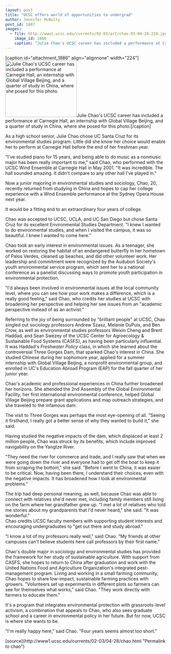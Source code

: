 ```yaml
---
layout: post
title: "UCSC offers world of opportunities to undergrad"
author: Jennifer McNulty
post_id: 1887
images:
  - file: http://www1.ucsc.edu/currents/02-03/art/chao.03-04-28.224.jpg
    image_id: 1886
    caption: "Julie Chao's UCSC career has included a performance at Carnegie Hall, an internship with Global Village Beijing, and a quarter of study in China, where she posed for this photo."
---
```


[caption id="attachment_1886" align="alignnone" width="224"]<a href="http://localhost/mysite/wp-content/uploads/2003/04/chao.03-04-28.224.jpg"><img class="size-full wp-image-1886" src="http://localhost/mysite/wp-content/uploads/2003/04/chao.03-04-28.224.jpg" alt="Julie Chao's UCSC career has included a performance at Carnegie Hall, an internship with Global Village Beijing, and a quarter of study in China, where she posed for this photo." width="224" height="177" /></a>Julie Chao's UCSC career has included a performance at Carnegie Hall, an internship with Global Village Beijing, and a quarter of study in China, where she posed for this photo.[/caption]
<p>
  As a high school senior, Julie Chao chose UC Santa Cruz for its environmental studies program. Little did she know her choice would enable her to perform at Carnegie Hall before the end of her freshman year.
</p>
<p>
  "I've studied piano for 15 years, and being able to do music as a nonmusic major has been really important to me," said Chao, who performed with the UCSC Wind Ensemble at Carnegie Hall in May 2001. "It was incredible. The hall sounded amazing. It didn't compare to any other hall I've played in."<br>
</p>
<p>
  Now a junior majoring in environmental studies and sociology, Chao, 20, recently returned from studying in China and hopes to cap her college experience with a Wind Ensemble performance at the Sydney Opera House next year.
</p>
<p>
  It would be a fitting end to an extraordinary four years of college.<br>
</p>
<p>
  Chao was accepted to UCSC, UCLA, and UC San Diego but chose Santa Cruz for its excellent Environmental Studies Department. "I knew I wanted to do environmental studies, and when I visited the campus, it was so beautiful. I knew I wanted to come here."<br>
</p>
<p>
  Chao took an early interest in environmental issues. As a teenager, she worked on restoring the habitat of an endangered butterfly in her hometown of Palos Verdes, cleaned up beaches, and did other volunteer work. Her leadership and commitment were recognized by the Audubon Society's youth environmental service program, which sent her to a national conference as a panelist discussing ways to promote youth participation in environmental protection.<br>
</p>
<p>
  "I'd always been involved in environmental issues at the local community level, where you can see how your work makes a difference, which is a really good feeling," said Chao, who credits her studies at UCSC with broadening her perspective and helping her see issues from an "academic perspective instead of as an activist."<br>
</p>
<p>
  Referring to the joy of being surrounded by "brilliant people" at UCSC, Chao singled out sociology professors Andrew Szasz, Melanie DuPuis, and Ben Crow, as well as environmental studies professors Weixin Cheng and Brent Haddad, and Sean Swezey of the UCSC Center for Agroecology &amp; Sustainable Food Systems (CASFS), as having been particularly influential. It was Haddad's <i>Freshwater Policy</i> class, in which she learned about the controversial Three Gorges Dam, that sparked Chao's interest in China. She studied Chinese during her sophomore year, applied for a summer internship with Global Village Beijing, a nonprofit environmental group, and enrolled in UC's Education Abroad Program (EAP) for the fall quarter of her junior year.<br>
</p>
<p>
  Chao's academic and professional experiences in China further broadened her horizons. She attended the 2nd Assembly of the Global Environmental Facility, her first international environmental conference, helped Global Village Beijing prepare grant applications and map outreach strategies, and she traveled to the infamous dam.<br>
</p>
<p>
  The visit to Three Gorges was perhaps the most eye-opening of all. "Seeing it firsthand, I really got a better sense of why they wanted to build it," she said.
</p>
<p>
  Having studied the negative impacts of the dam, which displaced at least 2 million people, Chao was struck by its benefits, which include improved navigability on the Yangtze River.<br>
</p>
<p>
  "They need the river for commerce and trade, and I really saw that when we were going down the river and everyone had to get off the boat to keep it from scraping the bottom," she said. "Before I went to China, it was easier to be critical. Now, having been there, I understand their choices, even with the negative impacts. It has broadened how I look at environmental problems."<br>
</p>
<p>
  The trip had deep personal meaning, as well, because Chao was able to connect with relatives she'd never met, including family members still living on the farm where her grandfather grew up. "I met a lot of relatives who told me stories about my grandparents that I'd never heard," she said. "It was wonderful."<br>
  Chao credits UCSC faculty members with supporting student interests and encouraging undergraduates to "get out there and study abroad."<br>
</p>
<p>
  "I know a lot of my professors really well," said Chao. "My friends at other campuses can't believe students here call professors by their first name."<br>
</p>
<p>
  Chao's double major in sociology and environmental studies has provided the framework for her study of sustainable agriculture. With support from CASFS, she hopes to return to China after graduation and work with the United Nations Food and Agriculture Organization's integrated pest-management program. Living and working in a small farming community, Chao hopes to share low-impact, sustainable farming practices with growers. "Volunteers set up experiments in different plots so farmers can see for themselves what works," said Chao. "They work directly with farmers to educate them."<br>
</p>
<p>
  It's a program that integrates environmental protection with grassroots-level activism, a combination that appeals to Chao, who also sees graduate school and a career in environmental policy in her future. But for now, UCSC is where she wants to be.<br>
</p>
<p>
  "I'm really happy here," said Chao. "Four years seems almost too short."<br>
</p>
[source](http://www1.ucsc.edu/currents/02-03/04-28/chao.html "Permalink to chao")
